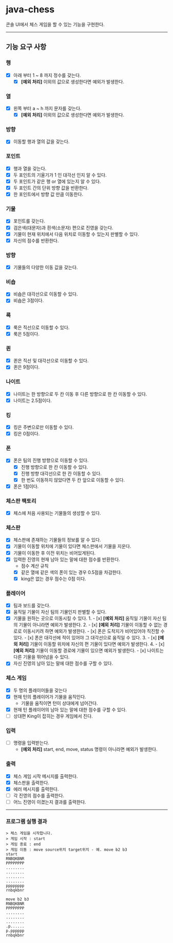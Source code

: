 # java-chess

콘솔 UI에서 체스 게임을 할 수 있는 기능을 구현한다.

---

## 기능 요구 사항

### 행

- [x] 아래 부터 1 ~ 8 까지 정수를 갖는다.
    - [x] **[예외 처리]** 이외의 값으로 생성한다면 예외가 발생한다.

### 열

- [x] 왼쪽 부터 a ~ h 까지 문자를 갖는다.
    - [x] **[예외 처리]** 이외의 값으로 생성한다면 예외가 발생한다.

### 방향

- [x] 이동할 행과 열의 값을 갖는다.

### 포인트

- [x] 행과 열을 갖는다.
- [x] 두 포인트의 기울기가 1 인 대각선 인지 알 수 있다.
- [x] 두 포인트가 같은 행 or 열에 있는지 알 수 있다.
- [x] 두 포인트 간의 단위 방향 값을 반환한다.
- [x] 한 포인트에서 방향 값 만큼 이동한다.

### 기물

- [x] 포인트를 갖는다.
- [x] 검은색(대문자)과 흰색(소문자) 편으로 진영을 갖는다.
- [x] 기물이 현재 위치에서 다음 위치로 이동할 수 있는지 판별할 수 있다.
- [x] 자신의 점수를 반환한다.

### 방향

- [x] 기물들의 다양한 이동 값을 갖는다.

### 비숍

- [x] 비숍은 대각선으로 이동할 수 있다.
- [x] 비숍은 3점이다.

### 룩

- [x] 룩은 직선으로 이동할 수 있다.
- [x] 룩은 5점이다.

### 퀸

- [x] 퀸은 직선 및 대각선으로 이동할 수 있다.
- [x] 퀸은 9점이다.

### 나이트

- [x] 나이트는 한 방향으로 두 칸 이동 후 다른 방향으로 한 칸 이동할 수 있다.
- [x] 나이트는 2.5점이다.

### 킹

- [x] 킹은 주변으로만 이동할 수 있다.
- [x] 킹은 0점이다.

### 폰

- [x] 폰은 팀의 진행 방향으로 이동할 수 있다.
    - [x] 진행 방향으로 한 칸 이동할 수 있다.
    - [x] 진행 방향 대각선으로 한 칸 이동할 수 있다.
    - [x] 한 번도 이동하지 않았다면 두 칸 앞으로 이동할 수 있다.
- [x] 폰은 1점이다.

### 체스판 팩토리

- [x] 체스에 처음 사용되는 기물들의 생성할 수 있다.

### 체스판

- [x] 체스판에 존재하는 기물들의 정보를 알 수 있다.
- [x] 기물이 이동할 위치에 기물이 있다면 체스판에서 기물을 지운다.
- [x] 기물이 이동한 후 이전 위치는 비어있게된다.
- [x] 입력한 진영의 현재 남아 있는 말에 대한 점수를 반환한다.
    - 점수 계산 규칙
    - [x] 같은 열에 같은 색의 폰이 있는 경우 0.5점을 차감한다.
    - [x] king은 없는 경우 점수는 0점 이다.

### 플레이어

- [x] 팀과 보드를 갖는다.
- [x] 움직일 기물이 자신 팀의 기물인지 판별할 수 있다.
- [x] 기물을 원하는 곳으로 이동시킬 수 있다.
    1.
        - [x] **[예외 처리]** 움직일 기물이 자신 팀의 기물이 아니라면 예외가 발생한다.
    2.
        - [x] **[예외 처리]** 기물이 이동할 수 없는 경로로 이동시키려 하면 예외가 발생한다.
            - [x] 폰은 도착지가 비어있어야 직진할 수 있다.
            - [x] 폰은 대각선에 적이 있어야 그 대각선으로 움직일 수 있다.
    3.
        - [x] **[예외 처리]** 기물이 이동할 위치에 자신의 편 기물이 있다면 예외가 발생한다.
    4.
        - [x] **[예외 처리]** 기물이 이동할 경로에 기물이 있으면 예외가 발생한다.
            - [x] 나이트는 다른 기물을 뛰어넘을 수 있다.
- [x] 자신 진영의 남아 있는 말에 대한 점수를 구할 수 있다.

### 체스 게임

- [x] 두 명의 플레이어들을 갖는다
- [x] 현재 턴의 플레이어가 기물을 움직인다.
    - 기물을 움직이면 턴이 상대에게 넘어간다.
- [x] 현재 턴 플레이어의 남아 있는 말에 대한 점수를 구할 수 있다.
- [ ] 상대편 King이 잡히는 경우 게임에서 진다.

### 입력

- [ ] 명령을 입력받는다.
    - **[예외 처리]** start, end, move, status 명령이 아니라면 예외가 발생한다.

### 출력

- [x] 체스 게임 시작 메시지를 출력한다.
- [x] 체스판을 출력한다.
- [x] 에러 메시지를 출력한다.
- [ ] 각 진영의 점수를 출력한다.
- [ ] 어느 진영이 이겼는지 결과를 출력한다.

---

### 프로그램 실행 결과

```shell
> 체스 게임을 시작합니다.
> 게임 시작 : start
> 게임 종료 : end
> 게임 이동 : move source위치 target위치 - 예. move b2 b3
start
RNBQKBNR
PPPPPPPP
........
........
........
........
pppppppp
rnbqkbnr

move b2 b3
RNBQKBNR
PPPPPPPP
........
........
........
.p......
p.pppppp
rnbqkbnr
```
